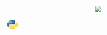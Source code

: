 <div align="center">
  <a href="https://github.com/L31T1NH0">
  <img height="180em" src="https://github-readme-stats.vercel.app/api/top-langs/?username=L31T1NH0&layout=compact&langs_count=7&theme=radical"/>
</div>
  <div style="display: inline_block"><br>
  <img align="center" alt="Rafa-Python" height="30" width="40" src="https://raw.githubusercontent.com/devicons/devicon/master/icons/python/python-original.svg">
</div>
 
##
